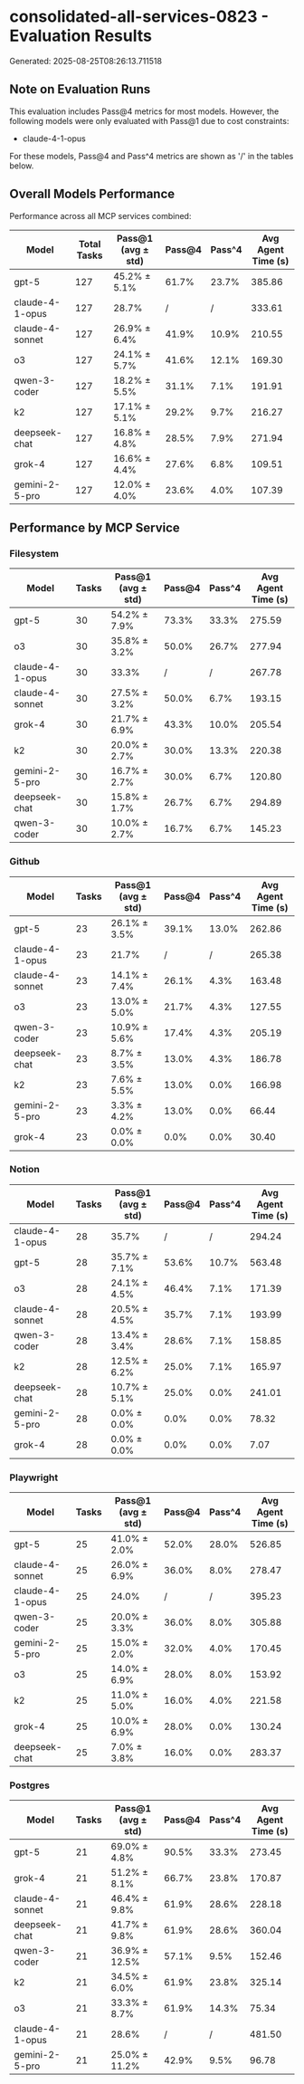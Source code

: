 # consolidated-all-services-0823 - Evaluation Results

Generated: 2025-08-25T08:26:13.711518

## Note on Evaluation Runs

This evaluation includes Pass@4 metrics for most models. However, the following models were only evaluated with Pass@1 due to cost constraints:

- claude-4-1-opus

For these models, Pass@4 and Pass^4 metrics are shown as '/' in the tables below.

## Overall Models Performance

Performance across all MCP services combined:

| Model | Total Tasks | Pass@1 (avg ± std) | Pass@4 | Pass^4 | Avg Agent Time (s) |
|-------|-------------|--------|----------|----------|-------------------|
| gpt-5 | 127 | 45.2% ± 5.1% | 61.7% | 23.7% | 385.86 |
| claude-4-1-opus | 127 | 28.7% | / | / | 333.61 |
| claude-4-sonnet | 127 | 26.9% ± 6.4% | 41.9% | 10.9% | 210.55 |
| o3 | 127 | 24.1% ± 5.7% | 41.6% | 12.1% | 169.30 |
| qwen-3-coder | 127 | 18.2% ± 5.5% | 31.1% | 7.1% | 191.91 |
| k2 | 127 | 17.1% ± 5.1% | 29.2% | 9.7% | 216.27 |
| deepseek-chat | 127 | 16.8% ± 4.8% | 28.5% | 7.9% | 271.94 |
| grok-4 | 127 | 16.6% ± 4.4% | 27.6% | 6.8% | 109.51 |
| gemini-2-5-pro | 127 | 12.0% ± 4.0% | 23.6% | 4.0% | 107.39 |

## Performance by MCP Service

### Filesystem

| Model | Tasks | Pass@1 (avg ± std) | Pass@4 | Pass^4 | Avg Agent Time (s) |
|-------|-------|--------|----------|----------|-------------------|
| gpt-5 | 30 | 54.2% ± 7.9% | 73.3% | 33.3% | 275.59 |
| o3 | 30 | 35.8% ± 3.2% | 50.0% | 26.7% | 277.94 |
| claude-4-1-opus | 30 | 33.3% | / | / | 267.78 |
| claude-4-sonnet | 30 | 27.5% ± 3.2% | 50.0% | 6.7% | 193.15 |
| grok-4 | 30 | 21.7% ± 6.9% | 43.3% | 10.0% | 205.54 |
| k2 | 30 | 20.0% ± 2.7% | 30.0% | 13.3% | 220.38 |
| gemini-2-5-pro | 30 | 16.7% ± 2.7% | 30.0% | 6.7% | 120.80 |
| deepseek-chat | 30 | 15.8% ± 1.7% | 26.7% | 6.7% | 294.89 |
| qwen-3-coder | 30 | 10.0% ± 2.7% | 16.7% | 6.7% | 145.23 |

### Github

| Model | Tasks | Pass@1 (avg ± std) | Pass@4 | Pass^4 | Avg Agent Time (s) |
|-------|-------|--------|----------|----------|-------------------|
| gpt-5 | 23 | 26.1% ± 3.5% | 39.1% | 13.0% | 262.86 |
| claude-4-1-opus | 23 | 21.7% | / | / | 265.38 |
| claude-4-sonnet | 23 | 14.1% ± 7.4% | 26.1% | 4.3% | 163.48 |
| o3 | 23 | 13.0% ± 5.0% | 21.7% | 4.3% | 127.55 |
| qwen-3-coder | 23 | 10.9% ± 5.6% | 17.4% | 4.3% | 205.19 |
| deepseek-chat | 23 | 8.7% ± 3.5% | 13.0% | 4.3% | 186.78 |
| k2 | 23 | 7.6% ± 5.5% | 13.0% | 0.0% | 166.98 |
| gemini-2-5-pro | 23 | 3.3% ± 4.2% | 13.0% | 0.0% | 66.44 |
| grok-4 | 23 | 0.0% ± 0.0% | 0.0% | 0.0% | 30.40 |

### Notion

| Model | Tasks | Pass@1 (avg ± std) | Pass@4 | Pass^4 | Avg Agent Time (s) |
|-------|-------|--------|----------|----------|-------------------|
| claude-4-1-opus | 28 | 35.7% | / | / | 294.24 |
| gpt-5 | 28 | 35.7% ± 7.1% | 53.6% | 10.7% | 563.48 |
| o3 | 28 | 24.1% ± 4.5% | 46.4% | 7.1% | 171.39 |
| claude-4-sonnet | 28 | 20.5% ± 4.5% | 35.7% | 7.1% | 193.99 |
| qwen-3-coder | 28 | 13.4% ± 3.4% | 28.6% | 7.1% | 158.85 |
| k2 | 28 | 12.5% ± 6.2% | 25.0% | 7.1% | 165.97 |
| deepseek-chat | 28 | 10.7% ± 5.1% | 25.0% | 0.0% | 241.01 |
| gemini-2-5-pro | 28 | 0.0% ± 0.0% | 0.0% | 0.0% | 78.32 |
| grok-4 | 28 | 0.0% ± 0.0% | 0.0% | 0.0% | 7.07 |

### Playwright

| Model | Tasks | Pass@1 (avg ± std) | Pass@4 | Pass^4 | Avg Agent Time (s) |
|-------|-------|--------|----------|----------|-------------------|
| gpt-5 | 25 | 41.0% ± 2.0% | 52.0% | 28.0% | 526.85 |
| claude-4-sonnet | 25 | 26.0% ± 6.9% | 36.0% | 8.0% | 278.47 |
| claude-4-1-opus | 25 | 24.0% | / | / | 395.23 |
| qwen-3-coder | 25 | 20.0% ± 3.3% | 36.0% | 8.0% | 305.88 |
| gemini-2-5-pro | 25 | 15.0% ± 2.0% | 32.0% | 4.0% | 170.45 |
| o3 | 25 | 14.0% ± 6.9% | 28.0% | 8.0% | 153.92 |
| k2 | 25 | 11.0% ± 5.0% | 16.0% | 4.0% | 221.58 |
| grok-4 | 25 | 10.0% ± 6.9% | 28.0% | 0.0% | 130.24 |
| deepseek-chat | 25 | 7.0% ± 3.8% | 16.0% | 0.0% | 283.37 |

### Postgres

| Model | Tasks | Pass@1 (avg ± std) | Pass@4 | Pass^4 | Avg Agent Time (s) |
|-------|-------|--------|----------|----------|-------------------|
| gpt-5 | 21 | 69.0% ± 4.8% | 90.5% | 33.3% | 273.45 |
| grok-4 | 21 | 51.2% ± 8.1% | 66.7% | 23.8% | 170.87 |
| claude-4-sonnet | 21 | 46.4% ± 9.8% | 61.9% | 28.6% | 228.18 |
| deepseek-chat | 21 | 41.7% ± 9.8% | 61.9% | 28.6% | 360.04 |
| qwen-3-coder | 21 | 36.9% ± 12.5% | 57.1% | 9.5% | 152.46 |
| k2 | 21 | 34.5% ± 6.0% | 61.9% | 23.8% | 325.14 |
| o3 | 21 | 33.3% ± 8.7% | 61.9% | 14.3% | 75.34 |
| claude-4-1-opus | 21 | 28.6% | / | / | 481.50 |
| gemini-2-5-pro | 21 | 25.0% ± 11.2% | 42.9% | 9.5% | 96.78 |
